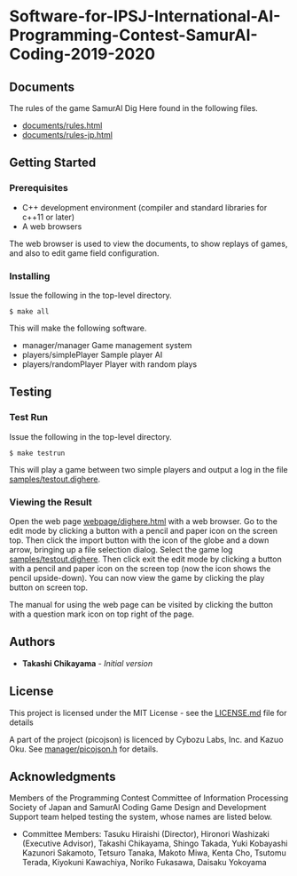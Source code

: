 # Software-for-IPSJ-International-AI-Programming-Contest-SamurAI-Coding-2019-2020

## Documents

The rules of the game SamurAI Dig Here found in the following files.

* [documents/rules.html](documents/rules.html)
* [documents/rules-jp.html](documents/rules-jp.html)

## Getting Started
### Prerequisites

* C++ development environment (compiler and standard libraries for c++11 or later)
* A web browsers

The web browser is used to view the documents, to show replays of
games, and also to edit game field configuration.

### Installing

Issue the following in the top-level directory.
```
$ make all
```
This will make the following software.
* manager/manager
   Game management system
* players/simplePlayer
   Sample player AI
* players/randomPlayer
   Player with random plays

## Testing

### Test Run
Issue the following in the top-level directory.
```
$ make testrun
```
This will play a game between two simple players and output a log in the file [samples/testout.dighere](samples/testout.dighere).

### Viewing the Result

Open the web page [webpage/dighere.html](webpage/dighere.html) with a web browser.
Go to the edit mode by clicking a button with a pencil and paper icon on the screen top.
Then click the import button with the icon of the globe and a down arrow,
bringing up a file selection dialog.
Select the game log  [samples/testout.dighere](samples/testout.dighere).
Then click exit the edit mode by clicking a button with a pencil and paper icon on the screen top (now the icon shows the pencil upside-down).
You can now view the game by clicking the play button on screen top.

The manual for using the web page can be visited by clicking the button with a question mark icon on top right of the page.

## Authors

* **Takashi Chikayama** - *Initial version*

## License

This project is licensed under the MIT License - see the [LICENSE.md](LICENSE.md) file for details

A part of the project (picojson) is licenced by Cybozu Labs, Inc. and Kazuo Oku.
See [manager/picojson.h](manager/picojson.h) for details.

## Acknowledgments

Members of the Programming Contest Committee of Information Processing Society of Japan and SamurAI Coding Game Design and Development Support team helped testing the system, whose names are listed below.

* Committee Members: 
Tasuku Hiraishi (Director), Hironori Washizaki (Executive Advisor), Takashi Chikayama, Shingo Takada, Yuki Kobayashi Kazunori Sakamoto, Tetsuro Tanaka, Makoto Miwa, Kenta Cho, Tsutomu Terada, Kiyokuni Kawachiya, Noriko Fukasawa, Daisaku Yokoyama
